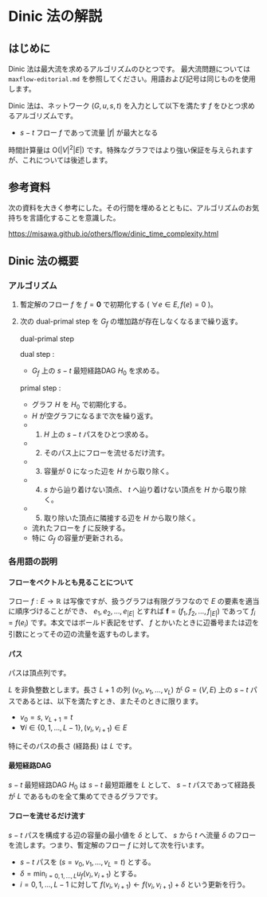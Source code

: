 # Dinic 法の解説

## はじめに

Dinic 法は最大流を求めるアルゴリズムのひとつです。
最大流問題については `maxflow-editorial.md` を参照してください。用語および記号は同じものを使用します。

Dinic 法は、ネットワーク $(G,u,s,t)$ を入力として以下を満たす $f$ をひとつ求めるアルゴリズムです。
- $s-t$ フロー $f$ であって流量 $|f|$ が最大となる

時間計算量は $\mathrm{O}(|V|^2|E|)$ です。特殊なグラフではより強い保証を与えられますが、これについては後述します。

## 参考資料

次の資料を大きく参考にした。その行間を埋めるとともに、アルゴリズムのお気持ちを言語化することを意識した。

https://misawa.github.io/others/flow/dinic_time_complexity.html

## Dinic 法の概要

### アルゴリズム

1. 暫定解のフロー $f$ を $f=\boldsymbol{0}$ で初期化する ( $\forall e\in E, f(e)=0$ )。
2. 次の dual-primal step を $G_f$ の増加路が存在しなくなるまで繰り返す。
   
   dual-primal step

   dual step :
   - $G_f$ 上の $s-t$ 最短経路DAG $H_0$ を求める。
  
   primal step :
   - グラフ $H$ を $H_0$ で初期化する。
   - $H$ が空グラフになるまで次を繰り返す。
   - 1. $H$ 上の $s-t$ パスをひとつ求める。
   - 2. そのパス上にフローを流せるだけ流す。
   - 3. 容量が $0$ になった辺を $H$ から取り除く。
   - 4. $s$ から辿り着けない頂点、 $t$ へ辿り着けない頂点を $H$ から取り除く。
   - 5. 取り除いた頂点に隣接する辺を $H$ から取り除く。
   - 流れたフローを $f$ に反映する。
   - 特に $G_f$ の容量が更新される。
       
### 各用語の説明

#### フローをベクトルとも見ることについて
フロー $f:E\to \mathbb{R}$ は写像ですが、扱うグラフは有限グラフなので $E$ の要素を適当に順序づけることができ、 $e_1,e_2,\dots ,e_{|E|}$ とすれば $\boldsymbol{f}=(f_1,f_2,\dots ,f_{|E|})$ であって $f_i=f(e_i)$ です。本文ではボールド表記をせず、 $f$ とかいたときに辺番号または辺を引数にとってその辺の流量を返すものします。

#### パス
パスは頂点列です。

$L$ を非負整数とします。長さ $L+1$ の列 $(v_0,v_1,\dots ,v_L)$ が
$G=(V,E)$ 上の $s-t$ パスであるとは、以下を満たすとき、またそのときに限ります。
- $v_0=s,\ v_{L+1}=t$
- $\forall i\in \lbrace 0,1,\dots, L-1 \rbrace , (v_i,v_{i+1})\in E$

特にそのパスの長さ (経路長) は $L$ です。

#### 最短経路DAG
$s-t$ 最短経路DAG $H_0$ は $s-t$ 最短距離を $L$ として、 $s-t$ パスであって経路長が $L$ であるものを全て集めてできるグラフです。

#### フローを流せるだけ流す
$s-t$ パスを構成する辺の容量の最小値を $\delta$ として、 $s$ から $t$ へ流量 $\delta$ のフローを流します。つまり、暫定解のフロー $f$ に対して次を行います。
- $s-t$ パスを $(s=v_0,v_1,\dots ,v_L=t)$ とする。
- $\displaystyle\delta = \min_{i=0,1,\dots, L} u_f(v_i,v_{i+1})$ とする。
- $i= 0,1,\dots, L-1$ に対して $f(v_i,v_{i+1})\gets f(v_i,v_{i+1})+\delta$ という更新を行う。



